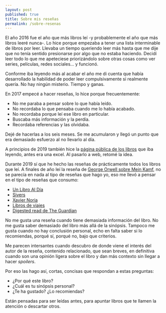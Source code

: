 ```yaml
---
layout: post
published: true
title: Sobre mis reseñas
permalink: /sobre-resenas
---
```


El año 2016 fue el año que más libros leí -y probablemente el año que más libros leeré nunca-. Lo hice porque empezaba a tener una lista interminable de libros por leer. Llevaba un tiempo queriendo leer más hasta que me dije que no tenía sentido presionarse por algo que no estaba haciendo. Decidí leer todo lo que me apeteciese priorizándolo sobre otras cosas como ver series, películas, redes sociales... y funcionó.

Conforme iba leyendo más al acabar el año me di cuenta que había desarrollado la habilidad de poder leer compulsivamente si realmente quería. No hay ningún misterio. Tiempo y ganas.

En 2017 empecé a hacer reseñas, lo hice porque frecuentemente:

  * No me paraba a pensar sobre lo que había leído.
  * No recordaba lo que pensaba cuando me lo había acabado.
  * No recordaba porque leí ese libro en particular.
  * Buscaba más información y la perdía.
  * Recordaba referencias y las olvidaba.

Dejé de hacerlas a los seis meses. Se me acumularon y llegó un punto que era demasiado esfuerzo al no llevarlo al día.

A principios de 2019 también hice la [página pública de los libros](/bookshelf) que iba leyendo, antes era una excel. Al pasarlo a web, retomé la idea.

Durante 2019 sí que he hecho las reseñas de prácticamente todos los libros que leí. A finales de año leí la reseña de [George Orwell sobre Mein Kamf](https://bookmarks.reviews/george-orwells-1940-review-of-mein-kampf/), no se parecía en nada al tipo de reseñas que hago yo, eso me llevó a pensar en el tipo de reseñas que consumo:

  * [Un Libro Al Día](https://unlibroaldia.blogspot.com/)
  * [Sivers](https://sivers.org/book)
  * [Xavier Noria](https://hashref.com/reading)
  * [Libros de viajes](https://literaturadeviajes.com/)
  * [Digested read de The Guardian](https://www.theguardian.com/books/series/digestedread)

No me gusta una reseña cuando tiene demasiada información del libro. No me gusta saber demasiado del libro más allá de la sinópsis. Tampoco me gusta cuando no hay conclusión personal, echo en falta saber si lo recomiendas, porqué sí, porqué no, bajo que criterios.

Me parecen intersantes cuando descubro de donde viene el interés del autor de la reseña, contenido relacionado, que sean breves, en definitiva cuando son una opinión ligera sobre el libro y dan más contexto sin llegar a hacer _spoilers_.

Por eso las hago así, cortas, concisas que respondan a estas preguntas:

  * ¿Por qué este libro?
  * ¿Cuál es tu sinópsis personal?
  * ¿Te ha gustado? ¿Lo recomiendas?

Están pensadas para ser leídas antes, para apuntar libros que te llamen la atención o descartar otros.
